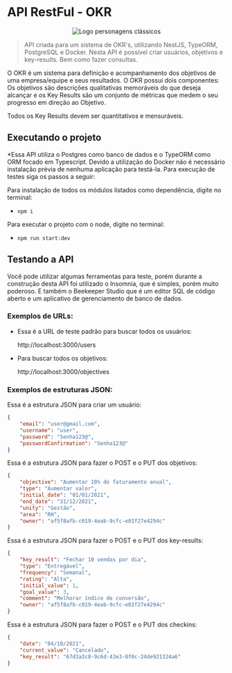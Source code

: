 # API RestFul - OKR

<center> 

![Logo personagens clássicos](https://www.db1group.com/wp-content/uploads/2020/07/logo-db1-group-color.png) 

</center>

>API criada para um sistema de OKR's, utilizando NestJS, TypeORM, PostgreSQL e Docker. Nesta API é possível criar usuários, objetivos e key-results. Bem como fazer consultas.

O OKR é um sistema para definição e acompanhamento dos objetivos de uma empresa/equipe e seus resultados. O OKR possui dois componentes: Os objetivos são descrições qualitativas memoráveis do que deseja alcançar e os Key Results são um conjunto de métricas que medem o seu progresso em direção ao Objetivo. 

Todos os Key Results devem ser quantitativos e mensuráveis.

## Executando o projeto

*Essa API utiliza o Postgres como banco de dados e o TypeORM como ORM focado em Typescript. Devido a utilização do Docker não é necessário instalação prévia de nenhuma aplicação para testá-la. Para execução de testes siga os passos a seguir:

Para instalação de todos os módulos listados como dependência, digite no terminal:

* `npm i`

Para executar o projeto com o node, digite no terminal:

* `npm run start:dev`


## Testando a API

Você pode utilizar algumas ferramentas para teste, porém durante a construção desta API foi utilizado o Insomnia, que é simples, porém muito poderoso. E também o Beekeeper Studio que é um editor SQL de código aberto e um aplicativo de gerenciamento de banco de dados.

### Exemplos de URLs:

* Essa é a URL de teste padrão para buscar todos os usuários: 

    http://localhost:3000/users

* Para buscar todos os objetivos:

     http://localhost:3000/objectives


### Exemplos de estruturas JSON:

Essa é a estrutura JSON para criar um usuário:

```json
{
	"email": "user@gmail.com",
	"username": "user",
	"password": "Senha123@",
	"passwordConfirmation": "Senha123@"
}
```

Essa é a estrutura JSON para fazer o POST e o PUT dos objetivos:

```json
{
    "objective": "Aumentar 10% do faturamento anual",
	"type": "Aumentar valor",
	"initial_date": "01/01/2021",
	"end_date": "31/12/2021",
	"unity": "Gestão",
	"area": "RH",
	"owner": "af5f8afb-c019-4eab-9cfc-e01f27e4294c"
}
```

Essa é a estrutura JSON para fazer o POST e o PUT dos key-results:

```json
{
    "key_result": "Fechar 10 vendas por dia",
	"type": "Entregável",
	"frequency": "Semanal",
	"rating": "Alta",
	"initial_value": 1,
	"goal_value": 3,
	"comment": "Melhorar índice de conversão",
	"owner": "af5f8afb-c019-4eab-9cfc-e01f27e4294c"
}
```

Essa é a estrutura JSON para fazer o POST e o PUT dos checkins:

```json
{
    "date": "04/10/2021",
	"current_value": "Cancelado",
	"key_result": "67d3a3c8-9c6d-43e3-8f0c-24de921324a6"
}
```